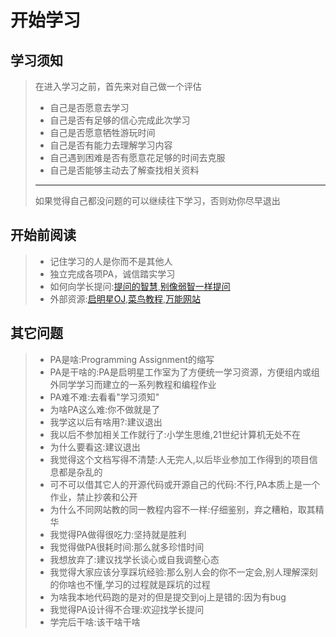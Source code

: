 # 开始学习

## 学习须知

> 在进入学习之前，首先来对自己做一个评估  
> - 自己是否愿意去学习      
> - 自己是否有足够的信心完成此次学习    
> - 自己是否愿意牺牲游玩时间    
> - 自己是否有能力去理解学习内容        
> - 自己遇到困难是否有愿意花足够的时间去克服    
> - 自己是否能够主动去了解查找相关资料      
> --- 
> 如果觉得自己都没问题的可以继续往下学习，否则劝你尽早退出    

## 开始前阅读

> - 记住学习的人是你而不是其他人
> - 独立完成各项PA，诚信踏实学习    
> - 如何向学长提问:[提问的智慧](https://github.com/ryanhanwu/How-To-Ask-Questions-The-Smart-Way/blob/main/README-zh_CN.md),[别像弱智一样提问](https://github.com/tangx/Stop-Ask-Questions-The-Stupid-Ways/blob/master/README.md)
> - 外部资源:[启明星OJ](https://oj.ctguqmx.cn/),[菜鸟教程](https://www.runoob.com/),[万能网站](https://www.baidu.com/)

## 其它问题

> - PA是啥:Programming Assignment的缩写
> - PA是干啥的:PA是启明星工作室为了方便统一学习资源，方便组内或组外同学学习而建立的一系列教程和编程作业
> - PA难不难:去看看"学习须知"
> - 为啥PA这么难:你不做就是了
> - 我学这以后有啥用?:建议退出
> - 我以后不参加相关工作就行了:小学生思维,21世纪计算机无处不在
> - 为什么要看这:建议退出
> - 我觉得这个文档写得不清楚:人无完人,以后毕业参加工作得到的项目信息都是杂乱的
> - 可不可以借其它人的开源代码或开源自己的代码:不行,PA本质上是一个作业，禁止抄袭和公开
> - 为什么不同网站教的同一教程内容不一样:仔细鉴别，弃之糟粕，取其精华
> - 我觉得PA做得很吃力:坚持就是胜利
> - 我觉得做PA很耗时间:那么就多珍惜时间
> - 我想放弃了:建议找学长谈心或自我调整心态
> - 我觉得大家应该分享踩坑经验:那么别人会的你不一定会,别人理解深刻的你啥也不懂,学习的过程就是踩坑的过程
> - 为啥我本地代码跑的是对的但是提交到oj上是错的:因为有bug
> - 我觉得PA设计得不合理:欢迎找学长提问
> - 学完后干啥:该干啥干啥


